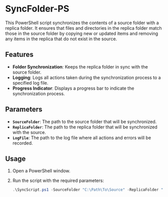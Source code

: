 # SyncFolder-PS

This PowerShell script synchronizes the contents of a source folder with a replica folder. It ensures that files and directories in the replica folder match those in the source folder by copying new or updated items and removing any items in the replica that do not exist in the source.

## Features

- **Folder Synchronization**: Keeps the replica folder in sync with the source folder.
- **Logging**: Logs all actions taken during the synchronization process to a specified log file.
- **Progress Indicator**: Displays a progress bar to indicate the synchronization process.

## Parameters

- **`SourceFolder`**: The path to the source folder that will be synchronized.
- **`ReplicaFolder`**: The path to the replica folder that will be synchronized with the source.
- **`LogFile`**: The path to the log file where all actions and errors will be recorded.

## Usage

1. Open a PowerShell window.
2. Run the script with the required parameters:

   ```powershell
   .\SyncScript.ps1 -SourceFolder "C:\Path\To\Source" -ReplicaFolder "C:\Path\To\Replica" -LogFile "C:\Path\To\LogFile.txt"
